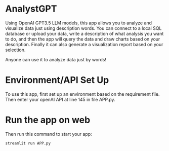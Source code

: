 # AnalystGPT
Using OpenAI GPT3.5 LLM models, this app allows you to analyze and visualize data just using description words.
You can connect to a local SQL database or upload your data, write a description of what analysis you want to do, and then the app will query the data and draw charts based on your description. Finally it can also generate a visualization report based on your selection.


Anyone can use it to analyze data just by words!

# Environment/API Set Up
To use this app, first set up an environment based on the requirement file. Then enter your openAI API at line 145 in file APP.py.

# Run the app on web
Then run this command to start your app:
```python
streamlit run APP.py
```

